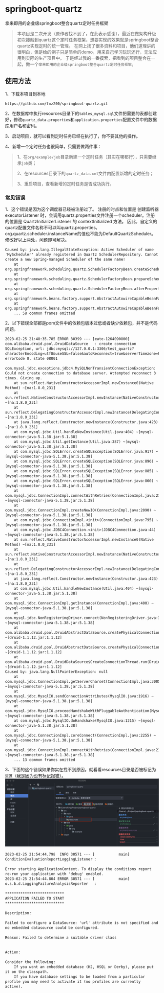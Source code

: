 # springboot-quartz
拿来即用的企业级springboot整合quartz定时任务框架

> 本项目是二次开发（原作者找不到了，在此表示感谢），最近在做架构升级初次接触到quartz这个定时任务框架，想要实现的效果就是springboot整合quartz实现定时的统一管理。
> 在网上找了很多资料和项目，他们道理讲的很明白，但是给的例子只是简单的demo，用来自己学习玩玩还行，无法应用到实际的生产项目中。
> 于是经过我的一番摸索，把看到的项目整合在一起，做一个`拿来即用的企业级springboot整合quartz定时任务框架`。

## 使用方法
1、下载本项目到本地
```
https://github.com/fmz200/springboot-quartz.git
```

2、在数据库中执行resources目录下的`tables_mysql.sql`文件把需要的表都创建好，修改`quartz_data.properties`和`application.properties`配置文件中的数据库用户名和密码。

3、启动项目，就可以看到定时任务已经在执行了，你不要其他的操作。

4、新增一个定时任务也很简单，只需要做两件事：
> 1、在`org/example/job`目录新建一个定时任务（其实在哪都行），只需要继承`job`类；
> 
> 2、在resources目录下的`quartz_data.xml`文件内配置新增的定时任务；
> 
> 3、重启项目，查看新增的定时任务是否成功执行。

### 常见错误
1、这个错误是因为这个调度器已经被注册过了。
注册的时点和位置是 创建监听器 executorListener 时，会调用quartz.properties文件注册一个scheduler。注册的位置是 QuartzInitializerListener 的 contextInitialized 方法。
因此，自定义的quartz配置文件名称不可以叫quartz.properties，org.quartz.scheduler.instanceName的值也不能为DefaultQuartzScheduler。
修改好以上两处，问题即可解决。
```
Caused by: java.lang.IllegalStateException: Active Scheduler of name 'MyScheduler' already registered in Quartz SchedulerRepository. Cannot create a new Spring-managed Scheduler of the same name!
	at org.springframework.scheduling.quartz.SchedulerFactoryBean.createScheduler(SchedulerFactoryBean.java:679)
	at org.springframework.scheduling.quartz.SchedulerFactoryBean.prepareScheduler(SchedulerFactoryBean.java:614)
	at org.springframework.scheduling.quartz.SchedulerFactoryBean.afterPropertiesSet(SchedulerFactoryBean.java:502)
	at org.springframework.beans.factory.support.AbstractAutowireCapableBeanFactory.invokeInitMethods(AbstractAutowireCapableBeanFactory.java:1862)
	at org.springframework.beans.factory.support.AbstractAutowireCapableBeanFactory.initializeBean(AbstractAutowireCapableBeanFactory.java:1799)
	... 58 common frames omitted

```

2、以下错误全部都是pom文件中的依赖包版本过低或者缺少依赖包，并不是代码问题。
```
2023-02-25 21:48:35.785 ERROR 30399 --- [eate-1264090800] com.alibaba.druid.pool.DruidDataSource   : create connection SQLException, url: jdbc:mysql://127.0.0.1:3306/test_quartz?characterEncoding=utf8&useSSL=false&autoReconnect=true&serverTimezone=UTC, errorCode 0, state 08001

com.mysql.jdbc.exceptions.jdbc4.MySQLNonTransientConnectionException: Could not create connection to database server. Attempted reconnect 3 times. Giving up.
	at sun.reflect.NativeConstructorAccessorImpl.newInstance0(Native Method) ~[na:1.8.0_231]
	at sun.reflect.NativeConstructorAccessorImpl.newInstance(NativeConstructorAccessorImpl.java:62) ~[na:1.8.0_231]
	at sun.reflect.DelegatingConstructorAccessorImpl.newInstance(DelegatingConstructorAccessorImpl.java:45) ~[na:1.8.0_231]
	at java.lang.reflect.Constructor.newInstance(Constructor.java:423) ~[na:1.8.0_231]
	at com.mysql.jdbc.Util.handleNewInstance(Util.java:404) ~[mysql-connector-java-5.1.38.jar:5.1.38]
	at com.mysql.jdbc.Util.getInstance(Util.java:387) ~[mysql-connector-java-5.1.38.jar:5.1.38]
	at com.mysql.jdbc.SQLError.createSQLException(SQLError.java:917) ~[mysql-connector-java-5.1.38.jar:5.1.38]
	at com.mysql.jdbc.SQLError.createSQLException(SQLError.java:896) ~[mysql-connector-java-5.1.38.jar:5.1.38]
	at com.mysql.jdbc.SQLError.createSQLException(SQLError.java:885) ~[mysql-connector-java-5.1.38.jar:5.1.38]
	at com.mysql.jdbc.SQLError.createSQLException(SQLError.java:860) ~[mysql-connector-java-5.1.38.jar:5.1.38]
	at com.mysql.jdbc.ConnectionImpl.connectWithRetries(ConnectionImpl.java:2165) ~[mysql-connector-java-5.1.38.jar:5.1.38]
	at com.mysql.jdbc.ConnectionImpl.createNewIO(ConnectionImpl.java:2090) ~[mysql-connector-java-5.1.38.jar:5.1.38]
	at com.mysql.jdbc.ConnectionImpl.<init>(ConnectionImpl.java:795) ~[mysql-connector-java-5.1.38.jar:5.1.38]
	at com.mysql.jdbc.JDBC4Connection.<init>(JDBC4Connection.java:44) ~[mysql-connector-java-5.1.38.jar:5.1.38]
	at sun.reflect.NativeConstructorAccessorImpl.newInstance0(Native Method) ~[na:1.8.0_231]
	at sun.reflect.NativeConstructorAccessorImpl.newInstance(NativeConstructorAccessorImpl.java:62) ~[na:1.8.0_231]
	at sun.reflect.DelegatingConstructorAccessorImpl.newInstance(DelegatingConstructorAccessorImpl.java:45) ~[na:1.8.0_231]
	at java.lang.reflect.Constructor.newInstance(Constructor.java:423) ~[na:1.8.0_231]
	at com.mysql.jdbc.Util.handleNewInstance(Util.java:404) ~[mysql-connector-java-5.1.38.jar:5.1.38]
	at com.mysql.jdbc.ConnectionImpl.getInstance(ConnectionImpl.java:400) ~[mysql-connector-java-5.1.38.jar:5.1.38]
	at com.mysql.jdbc.NonRegisteringDriver.connect(NonRegisteringDriver.java:327) ~[mysql-connector-java-5.1.38.jar:5.1.38]
	at com.alibaba.druid.pool.DruidAbstractDataSource.createPhysicalConnection(DruidAbstractDataSource.java:1570) ~[druid-1.1.12.jar:1.1.12]
	at com.alibaba.druid.pool.DruidAbstractDataSource.createPhysicalConnection(DruidAbstractDataSource.java:1636) ~[druid-1.1.12.jar:1.1.12]
	at com.alibaba.druid.pool.DruidDataSource$CreateConnectionThread.run(DruidDataSource.java:2505) ~[druid-1.1.12.jar:1.1.12]
Caused by: java.lang.NullPointerException: null
	at com.mysql.jdbc.ConnectionImpl.getServerCharset(ConnectionImpl.java:3005) ~[mysql-connector-java-5.1.38.jar:5.1.38]
	at com.mysql.jdbc.MysqlIO.sendConnectionAttributes(MysqlIO.java:1916) ~[mysql-connector-java-5.1.38.jar:5.1.38]
	at com.mysql.jdbc.MysqlIO.proceedHandshakeWithPluggableAuthentication(MysqlIO.java:1845) ~[mysql-connector-java-5.1.38.jar:5.1.38]
	at com.mysql.jdbc.MysqlIO.doHandshake(MysqlIO.java:1215) ~[mysql-connector-java-5.1.38.jar:5.1.38]
	at com.mysql.jdbc.ConnectionImpl.coreConnect(ConnectionImpl.java:2255) ~[mysql-connector-java-5.1.38.jar:5.1.38]
	at com.mysql.jdbc.ConnectionImpl.connectWithRetries(ConnectionImpl.java:2106) ~[mysql-connector-java-5.1.38.jar:5.1.38]
	... 13 common frames omitted
```

3、下面的这个错误如果你实在找不到原因，就看看resources目录是否被标记为`资源`（我是因为没有标记报错）。
![img.png](pic/img.png)
```
2023-02-25 21:54:44.798  INFO 30571 --- [           main] ConditionEvaluationReportLoggingListener : 

Error starting ApplicationContext. To display the conditions report re-run your application with 'debug' enabled.
2023-02-25 21:54:44.804 ERROR 30571 --- [           main] o.s.b.d.LoggingFailureAnalysisReporter   : 

***************************
APPLICATION FAILED TO START
***************************

Description:

Failed to configure a DataSource: 'url' attribute is not specified and no embedded datasource could be configured.

Reason: Failed to determine a suitable driver class


Action:

Consider the following:
	If you want an embedded database (H2, HSQL or Derby), please put it on the classpath.
	If you have database settings to be loaded from a particular profile you may need to activate it (no profiles are currently active).

```

